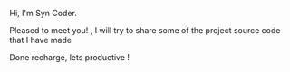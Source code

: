 Hi, I'm Syn Coder.

Pleased to meet you! , I will try to share some of the project source code that I have made

Done recharge, lets productive !
